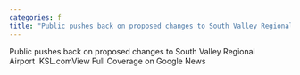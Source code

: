 ```yaml
---
categories: f
title: "Public pushes back on proposed changes to South Valley Regional Airport  KSLcom"
---
```

Public pushes back on proposed changes to South Valley Regional Airport&nbsp;&nbsp;KSL.comView Full Coverage on Google News